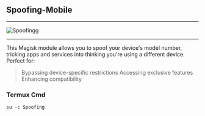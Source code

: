 ## Spoofing-Mobile

---

![Spoofingg](https://github.com/user-attachments/assets/c8d22cc1-f663-440e-bdca-082c070aa02f)

---

This Magisk module allows you to spoof your device's model number, tricking apps and services into thinking you're using a different device. Perfect for:

> Bypassing device-specific restrictions
> Accessing exclusive features
> Enhancing compatibility


### Termux Cmd
```
su -c Spoofing
```
